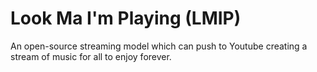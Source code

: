 # Look Ma I'm Playing (LMIP)

An open-source streaming model which can push to Youtube creating a stream of music for all to enjoy forever.

